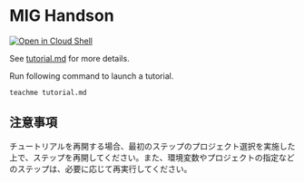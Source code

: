 # MIG Handson

[![Open in Cloud Shell](https://gstatic.com/cloudssh/images/open-btn.png)](https://ssh.cloud.google.com/cloudshell/open?cloudshell_git_repo=https://github.com/tkm-Rack/gcp-lab&cloudshell_working_dir=instance-group&cloudshell_tutorial=tutorial.md)

See [tutorial.md](tutorial.md) for more details.

Run following command to launch a tutorial.

```
teachme tutorial.md
```

## 注意事項

チュートリアルを再開する場合、最初のステップのプロジェクト選択を実施した上で、ステップを再開してください。また、環境変数やプロジェクトの指定などのステップは、必要に応じて再実行してください。